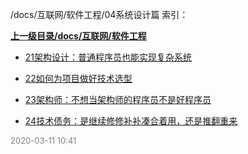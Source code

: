 /docs/互联网/软件工程/04系统设计篇 索引：


**[上一级目录/docs/互联网/软件工程](/docs/互联网/软件工程/index.md)**

- [21架构设计：普通程序员也能实现复杂系统](/docs/互联网/软件工程/04系统设计篇/21架构设计：普通程序员也能实现复杂系统.md)

- [22如何为项目做好技术选型](/docs/互联网/软件工程/04系统设计篇/22如何为项目做好技术选型.md)

- [23架构师：不想当架构师的程序员不是好程序员](/docs/互联网/软件工程/04系统设计篇/23架构师：不想当架构师的程序员不是好程序员.md)

- [24技术债务：是继续修修补补凑合着用，还是推翻重来](/docs/互联网/软件工程/04系统设计篇/24技术债务：是继续修修补补凑合着用，还是推翻重来.md)


<font size=2 color='grey'> 2020-03-11 10:41 </font>